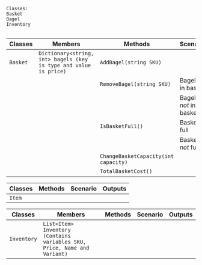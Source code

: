 
```
Classes:
Basket
Bagel
Inventory
```

```

````




| Classes           | Members                                                             | Methods                                               | Scenario                       | Outputs      |
|-------------------|---------------------------------------------------------------------|-------------------------------------------------------|--------------------------------|--------------|
| `Basket`          | `Dictionary<string, int> bagels (key is type and value is price)`   | `AddBagel(string SKU)`                                |                                | Console.Out  | 
|                   |                                                                     | `RemoveBagel(string SKU)`                             | Bagel *is* in basket           | true         |
|                   |                                                                     |                                                       | Bagel *is not* in basket       | false        |
|                   |                                                                     | `IsBasketFull()`                                      | Basket *is* full               | true         |
|                   |                                                                     |                                                       | Basket *is not* full           | false        |
|                   |                                                                     | `ChangeBasketCapacity(int capacity)`                  |                                |              | 
|                   |                                                                     | `TotalBasketCost()`                                   |                                | int          |


| Classes  | Methods                                               | Scenario                       | Outputs      |
|----------|-------------------------------------------------------|--------------------------------|--------------|
| `Item`   |                                                       |                                |              |




| Classes     | Members                                                                  | Methods                                               | Scenario                       | Outputs      |
|-------------|--------------------------------------------------------------------------|-------------------------------------------------------|--------------------------------|--------------|
| `Inventory` | `List<Item> Inventory (Contains variables SKU, Price, Name and Variant)` |

